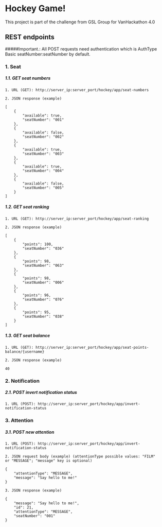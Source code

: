 # Hockey Game!
This project is part of the challenge from GSL Group for VanHackathon 4.0

## REST endpoints
#####Important.: All POST requests need authentication which is AuthType Basic seatNumber:seatNumber by default.

### 1. Seat

##### 1.1. GET seat numbers
	1. URL (GET): http://server_ip:server_port/hockey/app/seat-numbers

	2. JSON response (example)

```
[
	{
		"available": true,
		"seatNumber": "001"
	},
	{
		"available": false,
		"seatNumber": "002"
	},
	{
		"available": true,
		"seatNumber": "003"
	},
	{
		"available": true,
		"seatNumber": "004"
	},
	{
		"available": false,
		"seatNumber": "005"
	}
]
```

##### 1.2. GET seat ranking
	1. URL (GET): http://server_ip:server_port/hockey/app/seat-ranking

	2. JSON response (example)

```
[
	{
		"points": 100,
		"seatNumber": "036"
	},
	{
		"points": 98,
		"seatNumber": "063"
	},
	{
		"points": 98,
		"seatNumber": "006"
	},
	{
		"points": 96,
		"seatNumber": "076"
	},
	{
		"points": 95,
		"seatNumber": "038"
	}
]
```

##### 1.3. GET seat balance
	1. URL (GET): http://server_ip:server_port/hockey/app/seat-points-balance/{username}

	2. JSON response (example)

```
40
```

### 2. Notification

##### 2.1. POST invert notification status
	1. URL (POST): http://server_ip:server_port/hockey/app/invert-notification-status

### 3. Attention

##### 3.1. POST new attention
	1. URL (POST): http://server_ip:server_port/hockey/app/invert-notification-status

	2. JSON request body (example) (attentionType possible values: "FILM" or "MESSAGE"; "message" key is optional)

```
{
	"attentionType": "MESSAGE",
	"message": "Say hello to me!"
}
```

	3. JSON response (example)
	
```
{
    "message": "Say hello to me!",
    "id": 21,
    "attentionType": "MESSAGE",
    "seatNumber": "001"
}
```